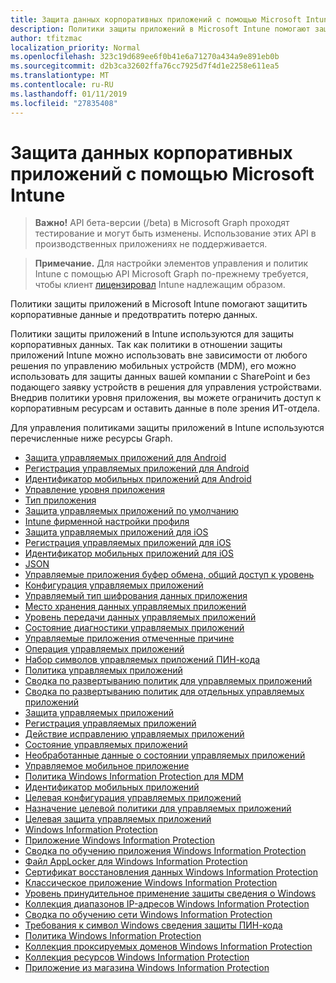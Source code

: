 ```yaml
---
title: Защита данных корпоративных приложений с помощью Microsoft Intune
description: Политики защиты приложений в Microsoft Intune помогают защитить корпоративные данные и предотвратить потерю данных.
author: tfitzmac
localization_priority: Normal
ms.openlocfilehash: 323c19d689ee6f0b41e6a71270a434a9e891eb0b
ms.sourcegitcommit: d2b3ca32602ffa76cc7925d7f4d1e2258e611ea5
ms.translationtype: MT
ms.contentlocale: ru-RU
ms.lasthandoff: 01/11/2019
ms.locfileid: "27835408"
---
```

# <a name="how-to-protect-your-company-app-data-with-microsoft-intune"></a>Защита данных корпоративных приложений с помощью Microsoft Intune

> **Важно!** API бета-версии (/beta) в Microsoft Graph проходят тестирование и могут быть изменены. Использование этих API в производственных приложениях не поддерживается.

> **Примечание.** Для настройки элементов управления и политик Intune с помощью API Microsoft Graph по-прежнему требуется, чтобы клиент [лицензировал](https://www.microsoft.com/en-us/cloud-platform/microsoft-intune-pricing) Intune надлежащим образом.

Политики защиты приложений в Microsoft Intune помогают защитить корпоративные данные и предотвратить потерю данных.

Политики защиты приложений в Intune используются для защиты корпоративных данных. Так как политики в отношении защиты приложений Intune можно использовать вне зависимости от любого решения по управлению мобильных устройств (MDM), его можно использовать для защиты данных вашей компании с SharePoint и без подающего заявку устройств в решения для управления устройствами. Внедрив политики уровня приложения, вы можете ограничить доступ к корпоративным ресурсам и оставить данные в поле зрения ИТ-отдела.

Для управления политиками защиты приложений в Intune используются перечисленные ниже ресурсы Graph.

- [Защита управляемых приложений для Android](intune-mam-androidmanagedappprotection.md)
- [Регистрация управляемых приложений для Android](intune-mam-androidmanagedappregistration.md)
- [Идентификатор мобильных приложений для Android](intune-mam-androidmobileappidentifier.md)
- [Управление уровня приложения](intune-mam-appmanagementlevel.md)
- [Тип приложения](intune-wip-applicationtype.md)
- [Защита управляемых приложений по умолчанию](intune-mam-defaultmanagedappprotection.md)
- [Intune фирменной настройки профиля](intune-wip-intunebrandingprofile.md)
- [Защита управляемых приложений для iOS](intune-mam-iosmanagedappprotection.md)
- [Регистрация управляемых приложений для iOS](intune-mam-iosmanagedappregistration.md)
- [Идентификатор мобильных приложений для iOS](intune-mam-iosmobileappidentifier.md)
- [JSON](intune-mam-json.md)
- [Управляемые приложения буфер обмена, общий доступ к уровень](intune-mam-managedappclipboardsharinglevel.md)
- [Конфигурация управляемых приложений](intune-mam-managedappconfiguration.md)
- [Управляемый тип шифрования данных приложения](intune-mam-managedappdataencryptiontype.md)
- [Место хранения данных управляемых приложений](intune-mam-managedappdatastoragelocation.md)
- [Уровень передачи данных управляемых приложений](intune-mam-managedappdatatransferlevel.md)
- [Состояние диагностики управляемых приложений](intune-mam-managedappdiagnosticstatus.md)
- [Управляемые приложения отмеченные причине](intune-mam-managedappflaggedreason.md)
- [Операция управляемых приложений](intune-mam-managedappoperation.md)
- [Набор символов управляемых приложений ПИН-кода](intune-mam-managedapppincharacterset.md)
- [Политика управляемых приложений](intune-mam-managedapppolicy.md)
- [Сводка по развертыванию политик для управляемых приложений](intune-mam-managedapppolicydeploymentsummary.md)
- [Сводка по развертыванию политик для отдельных управляемых приложений](intune-mam-managedapppolicydeploymentsummaryperapp.md)
- [Защита управляемых приложений](intune-mam-managedappprotection.md)
- [Регистрация управляемых приложений](intune-mam-managedappregistration.md)
- [Действие исправлению управляемых приложений](intune-mam-managedappremediationaction.md)
- [Состояние управляемых приложений](intune-mam-managedappstatus.md)
- [Необработанные данные о состоянии управляемых приложений](intune-mam-managedappstatusraw.md)
- [Управляемое мобильное приложение](intune-mam-managedmobileapp.md)
- [Политика Windows Information Protection для MDM](intune-mam-mdmwindowsinformationprotectionpolicy.md)
- [Идентификатор мобильных приложений](intune-mam-mobileappidentifier.md)
- [Целевая конфигурация управляемых приложений](intune-mam-targetedmanagedappconfiguration.md)
- [Назначение целевой политики для управляемых приложений](intune-mam-targetedmanagedapppolicyassignment.md)
- [Целевая защита управляемых приложений](intune-mam-targetedmanagedappprotection.md)
- [Windows Information Protection](intune-mam-windowsinformationprotection.md)
- [Приложение Windows Information Protection](intune-mam-windowsinformationprotectionapp.md)
- [Сводка по обучению приложения Windows Information Protection](intune-wip-windowsinformationprotectionapplearningsummary.md)
- [Файл AppLocker для Windows Information Protection](intune-mam-windowsinformationprotectionapplockerfile.md)
- [Сертификат восстановления данных Windows Information Protection](intune-mam-windowsinformationprotectiondatarecoverycertificate.md)
- [Классическое приложение Windows Information Protection](intune-mam-windowsinformationprotectiondesktopapp.md)
- [Уровень принудительное применение защиты сведения о Windows](intune-mam-windowsinformationprotectionenforcementlevel.md)
- [Коллекция диапазонов IP-адресов Windows Information Protection](intune-mam-windowsinformationprotectioniprangecollection.md)
- [Сводка по обучению сети Windows Information Protection](intune-wip-windowsinformationprotectionnetworklearningsummary.md)
- [Требования к символ Windows сведения защиты ПИН-кода](intune-mam-windowsinformationprotectionpincharacterrequirements.md)
- [Политика Windows Information Protection](intune-mam-windowsinformationprotectionpolicy.md)
- [Коллекция проксируемых доменов Windows Information Protection](intune-mam-windowsinformationprotectionproxieddomaincollection.md)
- [Коллекция ресурсов Windows Information Protection](intune-mam-windowsinformationprotectionresourcecollection.md)
- [Приложение из магазина Windows Information Protection](intune-mam-windowsinformationprotectionstoreapp.md)
